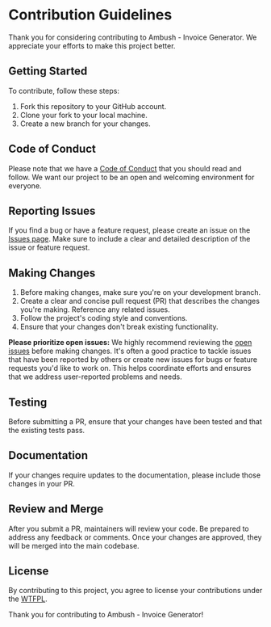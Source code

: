 # Contribution Guidelines

Thank you for considering contributing to Ambush - Invoice Generator. We appreciate your efforts to make this project better.

## Getting Started

To contribute, follow these steps:

1. Fork this repository to your GitHub account.
2. Clone your fork to your local machine.
3. Create a new branch for your changes.

## Code of Conduct

Please note that we have a [Code of Conduct](CODE_OF_CONDUCT.md) that you should read and follow. We want our project to be an open and welcoming environment for everyone.

## Reporting Issues

If you find a bug or have a feature request, please create an issue on the [Issues page](https://github.com/theolm/ambush-app/issues). Make sure to include a clear and detailed description of the issue or feature request.

## Making Changes

1. Before making changes, make sure you're on your development branch.
2. Create a clear and concise pull request (PR) that describes the changes you're making. Reference any related issues.
3. Follow the project's coding style and conventions.
4. Ensure that your changes don't break existing functionality.

**Please prioritize open issues:** We highly recommend reviewing the [open issues](https://github.com/theolm/ambush-app/issues?q=is%3Aopen+is%3Aissue) before making changes. It's often a good practice to tackle issues that have been reported by others or create new issues for bugs or feature requests you'd like to work on. This helps coordinate efforts and ensures that we address user-reported problems and needs.

## Testing

Before submitting a PR, ensure that your changes have been tested and that the existing tests pass.

## Documentation

If your changes require updates to the documentation, please include those changes in your PR.

## Review and Merge

After you submit a PR, maintainers will review your code. Be prepared to address any feedback or comments. Once your changes are approved, they will be merged into the main codebase.

## License

By contributing to this project, you agree to license your contributions under the [WTFPL](LICENSE.md).

Thank you for contributing to Ambush - Invoice Generator!
